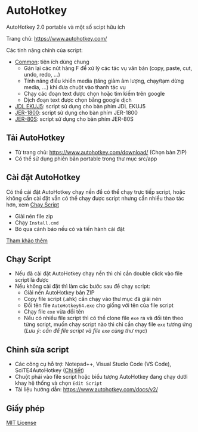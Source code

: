 # AutoHotkey

AutoHotkey 2.0 portable và một số scipt hữu ích

Trang chủ: https://www.autohotkey.com/

Các tính năng chính của script:
- [Common](src/script/Common.ahk): tiện ích dùng chung
  - Gán lại các nút hàng F để xử lý các tác vụ văn bản (copy, paste, cut, undo, redo, ...)
  - Tính năng điểu khiển media (tăng giảm âm lượng, chạy/tạm dừng media, ...) khi đưa chuột vào thanh tác vụ
  - Chạy các đoạn text được chọn hoặc tìm kiếm trên google
  - Dịch đoạn text được chọn bằng google dịch
- [JDL EKUJ5](src/script/JDL%20EKUJ5.ahk): script sử dụng cho bàn phím JDL EKUJ5
- [JER-1800](src/script/JER-1800.ahk): script sử dụng cho bàn phím JER-1800
- [JER-80S](src/script/JER-80S.ahk): script sử dụng cho bàn phím JER-80S

## Tải AutoHotkey

- Từ trang chủ: https://www.autohotkey.com/download/ (Chọn bản ZIP)
- Có thể sử dụng phiên bản portable trong thư mục src/app

## Cài đặt AutoHotkey

Có thể cài đặt AutoHotkey chạy nền để có thể chạy trực tiếp script, hoặc không cần cài đặt vẫn có thể chạy được script nhưng cần nhiều thao tác hơn, xem [Chạy Script](#run-script)

- Giải nén file zip
- Chạy `Install.cmd`
- Bỏ qua cảnh báo nếu có và tiến hành cài đặt

[Tham khảo thêm](https://www.autohotkey.com/docs/v2/howto/Install.htm)

## <a id="run-script" /> Chạy Script

- Nếu đã cài đặt AutoHotkey chạy nền thì chỉ cần double click vào file script là được
- Nếu không cài đặt thì làm các bước sau để chạy script:
  - Giải nén AutoHotkey bản ZIP
  - Copy file script (.ahk) cần chạy vào thư mục đã giải nén
  - Đổi tên file `AutoHotkey64.exe` cho giống với tên của file script
  - Chạy file `exe` vừa đổi tên
  - Nếu có nhiều file script thì có thể clone file `exe` ra và đổi tên theo từng script, muốn chạy script nào thì chỉ cần chạy file `exe` tương ứng (_Lưu ý: cần để file script và file `exe` cùng thư mục_)

## Chỉnh sửa script

- Các công cụ hỗ trợ: Notepad++, Visual Studio Code (VS Code), SciTE4AutoHotkey ([Chi tiết](https://www.autohotkey.com/docs/v2/misc/Editors.htm))
- Chuột phải vào file script hoặc biểu tượng AutoHotkey đang chạy dưới khay hệ thống và chọn `Edit Script`
- Tài liệu hướng dẫn: https://www.autohotkey.com/docs/v2/

## Giấy phép

[MIT License](License.txt)
